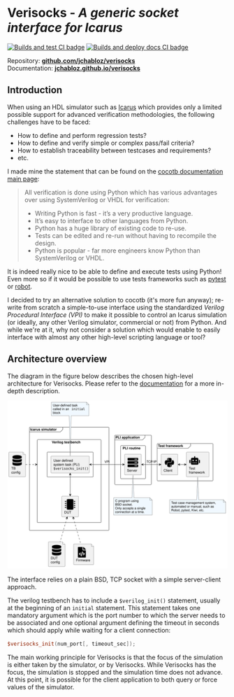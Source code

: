 
# Verisocks - *A generic socket interface for Icarus*

[![Builds and test CI badge](https://github.com/jchabloz/verisocks/actions/workflows/makefile.yml/badge.svg)](https://github.com/jchabloz/verisocks/actions/workflows/makefile.yml)
[![Builds and deploy docs CI badge](https://github.com/jchabloz/verisocks/actions/workflows/builddocs.yml/badge.svg)](https://github.com/jchabloz/verisocks/actions/workflows/builddocs.yml)


Repository: [**github.com/jchabloz/verisocks**](https://github.com/jchabloz/verisocks)<br>
Documentation: [**jchabloz.github.io/verisocks**](https://jchabloz.github.io/verisocks/)

## Introduction

When using an HDL simulator such as [Icarus](http://iverilog.icarus.com) which
provides only a limited possible support for advanced verification
methodologies, the following challenges have to be faced:

* How to define and perform regression tests?
* How to define and verify simple or complex pass/fail criteria?
* How to establish traceability between testcases and requirements?
* etc.

I made mine the statement that can be found on the [cocotb documentation main
page](https://docs.cocotb.org/en/stable/):

> All verification is done using Python which has various advantages over using
> SystemVerilog or VHDL for verification:
> 
> * Writing Python is fast - it’s a very productive language.
> * It’s easy to interface to other languages from Python.
> * Python has a huge library of existing code to re-use.
> * Tests can be edited and re-run without having to recompile the design.
> * Python is popular - far more engineers know Python than SystemVerilog or
>   VHDL.

It is indeed really nice to be able to define and execute tests using Python!
Even more so if it would be possible to use tests frameworks such as
[pytest](https://docs.pytest.org) or [robot](https://robotframework.org).

I decided to try an alternative solution to cocotb (it's more fun anyway);
re-write from scratch a simple-to-use interface using the standardized *Verilog
Procedural Interface (VPI)* to make it possible to control an Icarus simulation
(or ideally, any other Verilog simulator, commercial or not) from Python. And
while we're at it, why not consider a solution which would enable to easily
interface with almost any other high-level scripting language or tool?

## Architecture overview

The diagram in the figure below describes the chosen high-level architecture
for Verisocks. Please refer to the
[documentation](https://jchabloz.github.io/verisocks/) for a more in-depth
description.

![Verisocks architecture diagram](docs/_static/diagrams/verisocks_architecture.svg)

The interface relies on a plain BSD, TCP socket with a simple server-client
approach.

The verilog testbench has to include a `$verilog_init()` statement, usually at
the beginning of an `initial` statement. This statement takes one mandatory
argument which is the port number to which the server needs to be associated
and one optional argument defining the timeout in seconds which should apply
while waiting for a client connection:

```verilog
$verisocks_init(num_port[, timeout_sec]);
```

The main working principle for Verisocks is that the focus of the simulation is
either taken by the simulator, or by Verisocks. While Verisocks has the focus,
the simulation is stopped and the simulation time does not advance. At this
point, it is possible for the client application to both query or force values
of the simulator.
